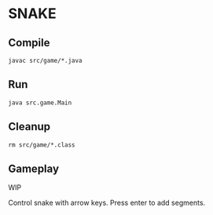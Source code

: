 # SNAKE

## Compile
`javac src/game/*.java`

## Run
`java src.game.Main`

## Cleanup
`rm src/game/*.class`

## Gameplay
WIP

Control snake with arrow keys.
Press enter to add segments.